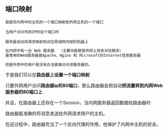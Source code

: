 ##  端口映射
```text
就是将内网中的主机的一个端口映射到外网主机的一个端口

当用户访问外网IP的这个端口时

服务器自动将请求映射到对应局域网内部的机器上
```


```python
在内网中有一台 Web 服务器  （主要功能是提供网上信息浏览服务）
最常用的Web服务器是Apache、Nginx 和 Microsoft的Internet信息服务器

但是外网中的用户是没有办法直接访问该服务器的。
```


于是我们可以在**路由器上设置一个端口映射**

只要外网用户访问**路由器ip的80端口**，那么路由器会把自动**把流量转到内网Web服务器的80端口上**

并且，在路由器上还存在一个Session，当内网服务器返回数据给路由器时

路由器能准确的将消息发送给外网请求用户的主机。

在这过程中，路由器充当了一个反向代理的作用，他保护了内网中主机的安全。
